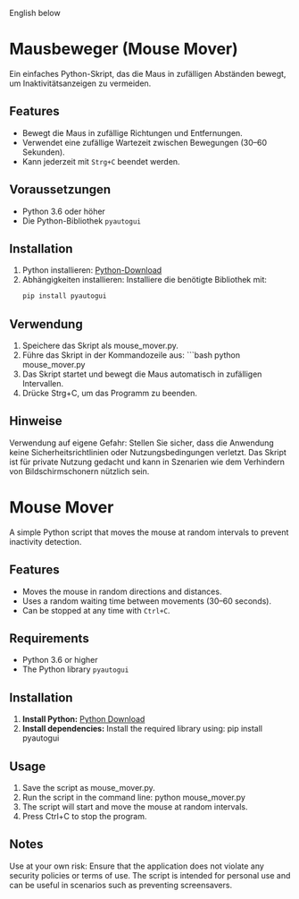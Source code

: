 English below

# Mausbeweger (Mouse Mover)

Ein einfaches Python-Skript, das die Maus in zufälligen Abständen bewegt, um Inaktivitätsanzeigen zu vermeiden.

## Features

- Bewegt die Maus in zufällige Richtungen und Entfernungen.
- Verwendet eine zufällige Wartezeit zwischen Bewegungen (30–60 Sekunden).
- Kann jederzeit mit `Strg+C` beendet werden.

## Voraussetzungen

- Python 3.6 oder höher
- Die Python-Bibliothek `pyautogui`

## Installation

1. Python installieren: [Python-Download](https://www.python.org/downloads/)
2. Abhängigkeiten installieren: Installiere die benötigte Bibliothek mit:
   ```bash
   pip install pyautogui

## Verwendung
  
  1. Speichere das Skript als mouse_mover.py.
  2. Führe das Skript in der Kommandozeile aus: ```bash python mouse_mover.py
  4. Das Skript startet und bewegt die Maus automatisch in zufälligen Intervallen.
  5. Drücke Strg+C, um das Programm zu beenden.

## Hinweise
Verwendung auf eigene Gefahr: Stellen Sie sicher, dass die Anwendung keine Sicherheitsrichtlinien oder Nutzungsbedingungen verletzt.
Das Skript ist für private Nutzung gedacht und kann in Szenarien wie dem Verhindern von Bildschirmschonern nützlich sein.

# Mouse Mover

A simple Python script that moves the mouse at random intervals to prevent inactivity detection.

## Features

- Moves the mouse in random directions and distances.
- Uses a random waiting time between movements (30–60 seconds).
- Can be stopped at any time with `Ctrl+C`.

## Requirements

- Python 3.6 or higher
- The Python library `pyautogui`

## Installation

1. **Install Python:** [Python Download](https://www.python.org/downloads/)
2. **Install dependencies:** Install the required library using:
   pip install pyautogui

## Usage
  1. Save the script as mouse_mover.py.
  2. Run the script in the command line:
    python mouse_mover.py
  3. The script will start and move the mouse at random intervals.
  4. Press Ctrl+C to stop the program.

## Notes
Use at your own risk: Ensure that the application does not violate any security policies or terms of use.
The script is intended for personal use and can be useful in scenarios such as preventing screensavers.
